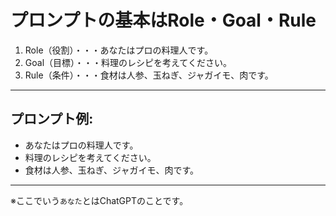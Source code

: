 # プロンプトの基本はRole・Goal・Rule
1. Role（役割）・・・あなたはプロの料理人です。
2. Goal（目標）・・・料理のレシピを考えてください。
3. Rule（条件）・・・食材は人参、玉ねぎ、ジャガイモ、肉です。
---
## プロンプト例:

- あなたはプロの料理人です。
- 料理のレシピを考えてください。
- 食材は人参、玉ねぎ、ジャガイモ、肉です。
---
※ここでいう`あなた`とはChatGPTのことです。
